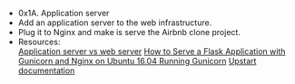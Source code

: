 - 0x1A. Application server
- Add an application server to the web infrastructure.
- Plug it to Nginx and make is serve the Airbnb clone project.
- Resources:<br>
[Application server vs web server](https://www.nginx.com/resources/glossary/application-server-vs-web-server/)
[How to Serve a Flask Application with Gunicorn and Nginx on Ubuntu 16.04 ](https://www.digitalocean.com/community/tutorials/how-to-serve-flask-applications-with-gunicorn-and-nginx-on-ubuntu-16-04)
[Running Gunicorn](https://docs.gunicorn.org/en/latest/run.html)
[Upstart documentation](https://doc.ubuntu-fr.org/upstart)
